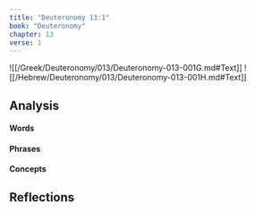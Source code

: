 ```yaml
---
title: "Deuteronomy 13:1"
book: "Deuteronomy"
chapter: 13
verse: 1
---
```

![[/Greek/Deuteronomy/013/Deuteronomy-013-001G.md#Text]]
![[/Hebrew/Deuteronomy/013/Deuteronomy-013-001H.md#Text]]

## Analysis

#### Words

#### Phrases

#### Concepts

## Reflections
